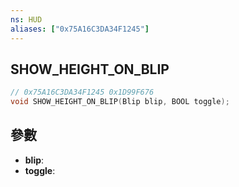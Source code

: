 ```yaml
---
ns: HUD
aliases: ["0x75A16C3DA34F1245"]
---
```

## SHOW_HEIGHT_ON_BLIP

```c
// 0x75A16C3DA34F1245 0x1D99F676
void SHOW_HEIGHT_ON_BLIP(Blip blip, BOOL toggle);
```


## 參數
* **blip**: 
* **toggle**: 

